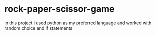 # rock-paper-scissor-game
in this project i used python as my preferred language and worked with 
random.choice and if statements 
